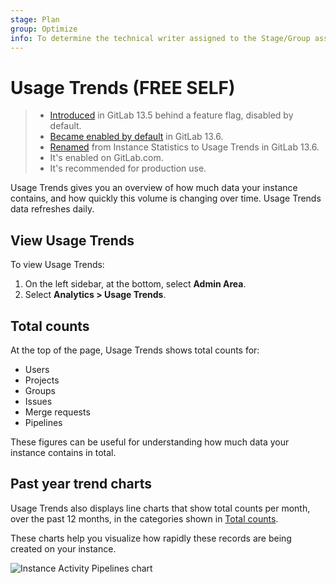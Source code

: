 ```yaml
---
stage: Plan
group: Optimize
info: To determine the technical writer assigned to the Stage/Group associated with this page, see https://handbook.gitlab.com/handbook/product/ux/technical-writing/#assignments
---
```


# Usage Trends **(FREE SELF)**

> - [Introduced](https://gitlab.com/gitlab-org/gitlab/-/issues/235754) in GitLab 13.5 behind a feature flag, disabled by default.
> - [Became enabled by default](https://gitlab.com/gitlab-org/gitlab/-/merge_requests/46962) in GitLab 13.6.
> - [Renamed](https://gitlab.com/gitlab-org/gitlab/-/issues/285220) from Instance Statistics to Usage Trends in GitLab 13.6.
> - It's enabled on GitLab.com.
> - It's recommended for production use.

Usage Trends gives you an overview of how much data your instance contains, and how quickly this volume is changing over time.
Usage Trends data refreshes daily.

## View Usage Trends

To view Usage Trends:

1. On the left sidebar, at the bottom, select **Admin Area**.
1. Select **Analytics > Usage Trends**.

## Total counts

At the top of the page, Usage Trends shows total counts for:

- Users
- Projects
- Groups
- Issues
- Merge requests
- Pipelines

These figures can be useful for understanding how much data your instance contains in total.

## Past year trend charts

Usage Trends also displays line charts that show total counts per month, over the past 12 months,
in the categories shown in [Total counts](#total-counts).

These charts help you visualize how rapidly these records are being created on your instance.

![Instance Activity Pipelines chart](img/instance_activity_pipelines_chart_v13_6_a.png)
